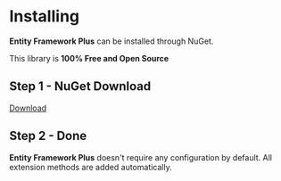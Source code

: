 # Installing

**Entity Framework Plus** can be installed through NuGet.

This library is **100% Free and Open Source**

## Step 1 - NuGet Download

<a class="btn btn-lg btn-z" role="button" href="/download" onclick="ga('send', 'event', { eventAction: 'download'});">
    <i class="fa fa-cloud-download" aria-hidden="true"></i>
    Download
    <i class="fa fa-angle-right"></i>
</a>

## Step 2 - Done

**Entity Framework Plus** doesn't require any configuration by default. All extension methods are added automatically.
